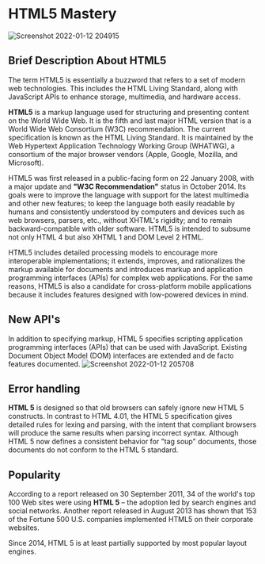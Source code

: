 # HTML5 Mastery
![Screenshot 2022-01-12 204915](https://user-images.githubusercontent.com/90320839/149168776-532f8c7b-a66c-4a95-9990-c7b883e60d21.jpg)

## Brief Description About HTML5
The term HTML5 is essentially a buzzword that refers to a set of modern web technologies. This includes the HTML Living Standard, along with JavaScript APIs to enhance storage, multimedia, and hardware access.

**HTML5** is a markup language used for structuring and presenting content on the World Wide Web. It is the fifth and last major HTML version that is a World Wide Web Consortium (W3C) recommendation. The current specification is known as the HTML Living Standard. It is maintained by the Web Hypertext Application Technology Working Group (WHATWG), a consortium of the major browser vendors (Apple, Google, Mozilla, and Microsoft).

HTML5 was first released in a public-facing form on 22 January 2008, with a major update and **"W3C Recommendation"** status in October 2014. Its goals were to improve the language with support for the latest multimedia and other new features; to keep the language both easily readable by humans and consistently understood by computers and devices such as web browsers, parsers, etc., without XHTML's rigidity; and to remain backward-compatible with older software. HTML5 is intended to subsume not only HTML 4 but also XHTML 1 and DOM Level 2 HTML.

HTML5 includes detailed processing models to encourage more interoperable implementations; it extends, improves, and rationalizes the markup available for documents and introduces markup and application programming interfaces (APIs) for complex web applications. For the same reasons, HTML5 is also a candidate for cross-platform mobile applications because it includes features designed with low-powered devices in mind.

## New API's
In addition to specifying markup, HTML 5 specifies scripting application programming interfaces (APIs) that can be used with JavaScript. Existing Document Object Model (DOM) interfaces are extended and de facto features documented.
![Screenshot 2022-01-12 205708](https://user-images.githubusercontent.com/90320839/149170031-3f2784ea-038c-40af-a7fe-0e86eb2b516d.jpg)

## Error handling
**HTML 5** is designed so that old browsers can safely ignore new HTML 5 constructs. In contrast to HTML 4.01, the HTML 5 specification gives detailed rules for lexing and parsing, with the intent that compliant browsers will produce the same results when parsing incorrect syntax. Although HTML 5 now defines a consistent behavior for "tag soup" documents, those documents do not conform to the HTML 5 standard.

## Popularity
According to a report released on 30 September 2011, 34 of the world's top 100 Web sites were using **HTML 5** – the adoption led by search engines and social networks. Another report released in August 2013 has shown that 153 of the Fortune 500 U.S. companies implemented HTML5 on their corporate websites.

Since 2014, HTML 5 is at least partially supported by most popular layout engines.

